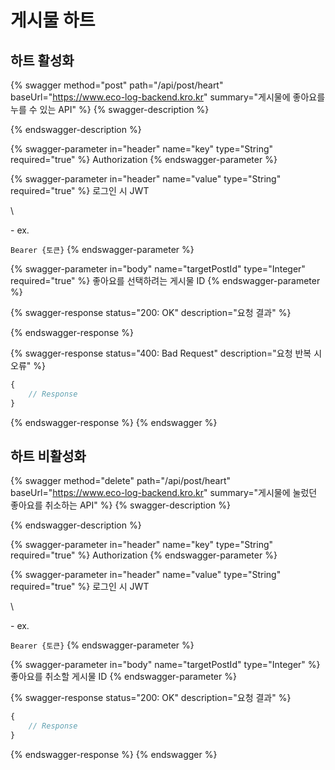 # 게시물 하트

## 하트 활성화 <a href="#active" id="active"></a>

{% swagger method="post" path="/api/post/heart" baseUrl="https://www.eco-log-backend.kro.kr" summary="게시물에 좋아요를 누를 수 있는 API" %}
{% swagger-description %}

{% endswagger-description %}

{% swagger-parameter in="header" name="key" type="String" required="true" %}
Authorization
{% endswagger-parameter %}

{% swagger-parameter in="header" name="value" type="String" required="true" %}
로그인 시 JWT

\


  \- ex. 

`Bearer {토큰}`
{% endswagger-parameter %}

{% swagger-parameter in="body" name="targetPostId" type="Integer" required="true" %}
좋아요를 선택하려는 게시물 ID
{% endswagger-parameter %}

{% swagger-response status="200: OK" description="요청 결과" %}

{% endswagger-response %}

{% swagger-response status="400: Bad Request" description="요청 반복 시 오류" %}
```javascript
{
    // Response
}
```
{% endswagger-response %}
{% endswagger %}

## 하트 비활성화 <a href="#unactive" id="unactive"></a>

{% swagger method="delete" path="/api/post/heart" baseUrl="https://www.eco-log-backend.kro.kr" summary="게시물에 눌렀던 좋아요를 취소하는 API" %}
{% swagger-description %}

{% endswagger-description %}

{% swagger-parameter in="header" name="key" type="String" required="true" %}
Authorization
{% endswagger-parameter %}

{% swagger-parameter in="header" name="value" type="String" required="true" %}
로그인 시 JWT

\


  \- ex. 

`Bearer {토큰}`
{% endswagger-parameter %}

{% swagger-parameter in="body" name="targetPostId" type="Integer" %}
좋아요를 취소할 게시물 ID
{% endswagger-parameter %}

{% swagger-response status="200: OK" description="요청 결과" %}
```javascript
{
    // Response
}
```
{% endswagger-response %}
{% endswagger %}
